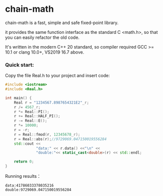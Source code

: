 # chain-math

chain-math is a fast, simple and safe fixed-point library.

it provides the same function interface as the standard C <math.h>, so that you can easily refactor the old code.

It's written in the modern C++ 20 standard, so compiler required GCC >= 10.1 or clang 10.0+, VS2019 16.7 above.

### Quick start:

Copy the file Real.h to your project and insert code:
``` cpp
#include <iostream>
#include <Real.h>

int main() {
    Real r = "1234567.8987654321E2"_r;
    r /= 4567_r;
    r *= Real::PI();
    r += Real::HALF_PI();
    r -= Real::E();
    r *= 10000;
    r = -r;
    r = Real::fmod(r, 12345678_r);
    r = Real::abs(r);//9729069.047150019556284
    std::cout <<
              "data:" << r.data() <<"\n" <<
              "double:"<< static_cast<double>(r) << std::endl;

    return 0;
}
```
Running results： 
```
data:41786033378035216
double:9729069.047150019556284
```
